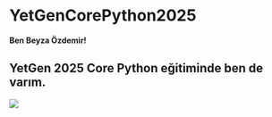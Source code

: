 # YetGenCorePython2025
**Ben Beyza Özdemir!**
## YetGen 2025 Core Python eğitiminde ben de varım.

<img src = "https://miro.medium.com/v2/resize:fit:910/1*jbz6ImV3RT_vNzSvSHW_Fg.png">